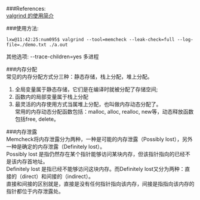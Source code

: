 ###References:</br>
[valgrind 的使用简介](http://blog.csdn.net/sduliulun/article/details/7732906)</br>

###使用方法:</br>
```
lxw@11:42:25:num095$ valgrind --tool=memcheck --leak-check=full --log-file=./demo.txt ./a.out
```
其他选项:
--trace-children=yes    多进程</br>

###内存分配</br>
常见的内存分配方式分三种：静态存储，栈上分配，堆上分配。</br>
1. 全局变量属于静态存储，它们是在编译时就被分配了存储空间;</br>
2. 函数内的局部变量属于栈上分配</br>
3. 最灵活的内存使用方式当属堆上分配，也叫做内存动态分配了。</br>
常用的内存动态分配函数包括：malloc, alloc, realloc, new等，动态释放函数包括free, delete。</br>

###内存泄露</br>
Memcheck将内存泄露分为两种，一种是可能的内存泄露（Possibly lost），另外一种是确定的内存泄露（Definitely lost）。</br>
Possibly lost 是指仍然存在某个指针能够访问某块内存，但该指针指向的已经不是该内存首地址。</br>
Definitely lost 是指已经不能够访问这块内存。而Definitely lost又分为两种：直接的（direct）和间接的（indirect）。</br>
直接和间接的区别就是，直接是没有任何指针指向该内存，间接是指指向该内存的指针都位于内存泄露处。</br>
